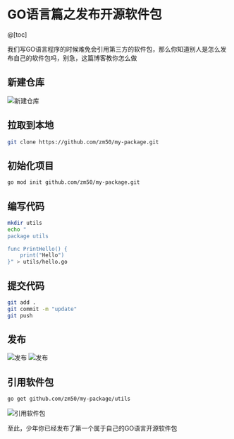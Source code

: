 # GO语言篇之发布开源软件包

@[toc]

我们写GO语言程序的时候难免会引用第三方的软件包，那么你知道别人是怎么发布自己的软件包吗，别急，这篇博客教你怎么做

## 新建仓库
![新建仓库](https://img-blog.csdnimg.cn/703185db8d9441f78f24a19e7a72d635.png#pic_center)

## 拉取到本地
```sh
git clone https://github.com/zm50/my-package.git
```

## 初始化项目
```sh
go mod init github.com/zm50/my-package.git
```

## 编写代码
```sh
mkdir utils
echo "
package utils

func PrintHello() {
    print("Hello")
}" > utils/hello.go
```

## 提交代码
```sh
git add .
git commit -m "update"
git push
```

## 发布
![发布](https://img-blog.csdnimg.cn/f1f2ee299ddb444085bdebee6ad6c30f.png#pic_center)
![发布](https://img-blog.csdnimg.cn/0422e490b59643ce9204275e2f1220c0.png#pic_center)

## 引用软件包
```sh
go get github.com/zm50/my-package/utils
```
![引用软件包](https://img-blog.csdnimg.cn/3c3d2e524ada48a3b8d8bdfacdf32ade.png#pic_center)


至此，少年你已经发布了第一个属于自己的GO语言开源软件包